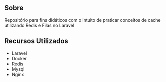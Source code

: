 
## Sobre

Repositório para fins didáticos com o intuito de praticar conceitos de cache utilizando Redis e Filas no Laravel

## Recursos Utilizados
- Laravel
- Docker
- Redis
- Mysql
- Nginx
